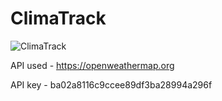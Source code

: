 # ClimaTrack



![ClimaTrack](https://github.com/user-attachments/assets/bee3a47a-7f74-48b1-aa16-6fb76c755a4f)


API used - https://openweathermap.org

API key - ba02a8116c9ccee89df3ba28994a296f
